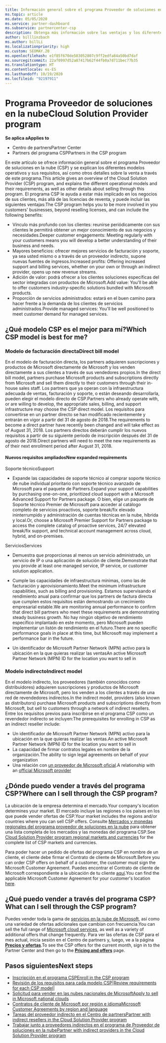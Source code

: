 ```yaml
---
title: Información general sobre el programa Proveedor de soluciones en la nube
ms.topic: article
ms.date: 05/05/2020
ms.service: partner-dashboard
ms.subservice: partnercenter-csp
description: Obtenga más información sobre las ventajas y los diferentes modelos del programa Proveedor de soluciones en la nube (CSP) para ayudar a su empresa a crecer con nuevos clientes y nuevos conocimientos.
author: billlinzbach
ms.author: billLi
ms.localizationpriority: high
ms.custom: SEOMAY.20
ms.openlocfilehash: e1f85f670de583052807c9ff2edfa84a50bd7daf
ms.sourcegitcommit: 22af0997d52a87417b62f44fb0a7d711bec77b35
ms.translationtype: HT
ms.contentlocale: es-ES
ms.lasthandoff: 10/19/2020
ms.locfileid: "92197911"
---
```

# <a name="cloud-solution-provider-program"></a><span data-ttu-id="ad083-103">Programa Proveedor de soluciones en la nube</span><span class="sxs-lookup"><span data-stu-id="ad083-103">Cloud Solution Provider program</span></span> 

<span data-ttu-id="ad083-104">**Se aplica a**</span><span class="sxs-lookup"><span data-stu-id="ad083-104">**Applies to**</span></span>

- <span data-ttu-id="ad083-105">Centro de partners</span><span class="sxs-lookup"><span data-stu-id="ad083-105">Partner Center</span></span>
- <span data-ttu-id="ad083-106">Partners del programa CSP</span><span class="sxs-lookup"><span data-stu-id="ad083-106">Partners in the CSP program</span></span>

<span data-ttu-id="ad083-107">En este artículo se ofrece información general sobre el programa Proveedor de soluciones en la nube (CSP) y se explican los diferentes modelos operativos y sus requisitos, así como otros detalles sobre la venta a través de este programa.</span><span class="sxs-lookup"><span data-stu-id="ad083-107">This article gives an overview of the Cloud Solution Provider (CSP) program, and explains the different operational models and their requirements, as well as other details about selling through this program.</span></span>  <span data-ttu-id="ad083-108">El programa CSP le ayuda a estar más implicado en los negocios de sus clientes, más allá de las licencias de reventa, y puede incluir las siguientes ventajas:</span><span class="sxs-lookup"><span data-stu-id="ad083-108">The CSP program helps you to be more involved in you customers' businesses, beyond reselling licenses, and can include the following benefits:</span></span> 

- <span data-ttu-id="ad083-109">Vínculo más profundo con los clientes: reunirse periódicamente con sus clientes le permitirá obtener un mejor conocimiento de sus negocios y necesidades.</span><span class="sxs-lookup"><span data-stu-id="ad083-109">Deeper customer engagements: Meeting regularly with your customers means you will develop a better understanding of their business and needs.</span></span>
- <span data-ttu-id="ad083-110">Mayores beneficios: ofrecer mejores servicios de facturación y soporte, ya sea usted mismo o a través de un proveedor indirecto, supone nuevas fuentes de ingresos.</span><span class="sxs-lookup"><span data-stu-id="ad083-110">Increased profits: Offering increased support and billing services, whether on your own or through an indirect provider, opens up new revenue streams.</span></span>  
- <span data-ttu-id="ad083-111">Adición de valor: podrá ofrecer a los clientes soluciones específicas del sector integradas con productos de Microsoft.</span><span class="sxs-lookup"><span data-stu-id="ad083-111">Add value: You'll be able to offer customers industry-specific solutions bundled with Microsoft products.</span></span>
- <span data-ttu-id="ad083-112">Proporción de servicios administrados: estará en el buen camino para hacer frente a la demanda de los clientes de servicios administrados.</span><span class="sxs-lookup"><span data-stu-id="ad083-112">Provide managed services: You'll be well positioned to meet customer demand for managed services.</span></span> 

## <a name="which-csp-model-is-best-for-me"></a><span data-ttu-id="ad083-113">¿Qué modelo CSP es el mejor para mí?</span><span class="sxs-lookup"><span data-stu-id="ad083-113">Which CSP model is best for me?</span></span>

### <a name="direct-bill-model"></a><span data-ttu-id="ad083-114">Modelo de facturación directa</span><span class="sxs-lookup"><span data-stu-id="ad083-114">Direct bill model</span></span>

 <span data-ttu-id="ad083-115">En el modelo de facturación directa, los partners adquieren suscripciones y productos de Microsoft directamente de Microsoft y los venden directamente a sus clientes a través de sus vendedores propios.</span><span class="sxs-lookup"><span data-stu-id="ad083-115">In the direct bill model, partners purchase Microsoft products and subscriptions directly from Microsoft and sell them directly to their customers through their in-house sales staff.</span></span> <span data-ttu-id="ad083-116">Los partners que ya operan con la infraestructura adecuada de ventas, facturación y soporte, o están deseando desarrollarla, pueden elegir el modelo directo de CSP.</span><span class="sxs-lookup"><span data-stu-id="ad083-116">Partners who already operate with, or are willing to develop, the appropriate sales, billing, and support infrastructure may choose the CSP direct model.</span></span> <span data-ttu-id="ad083-117">Los requisitos para convertirse en un partner directo se han modificado recientemente y entrarán en vigor a partir del 31 de agosto de 2018.</span><span class="sxs-lookup"><span data-stu-id="ad083-117">The requirements to become a direct partner have recently been changed and will take effect as of August 31, 2018.</span></span> <span data-ttu-id="ad083-118">Los partners directos deberán cumplir los nuevos requisitos a partir de su siguiente período de inscripción después del 31 de agosto de 2018.</span><span class="sxs-lookup"><span data-stu-id="ad083-118">Direct partners will need to meet the new requirements as of their next enrollment period after August 31, 2018.</span></span>

#### <a name="new-expanded-requirements"></a><span data-ttu-id="ad083-119">Nuevos requisitos ampliados</span><span class="sxs-lookup"><span data-stu-id="ad083-119">New expanded requirements</span></span>

<span data-ttu-id="ad083-120">Soporte técnico</span><span class="sxs-lookup"><span data-stu-id="ad083-120">Support</span></span>

- <span data-ttu-id="ad083-121">Expande las capacidades de soporte técnico al comprar soporte técnico de nube individual prioritario con soporte técnico avanzado de Microsoft para el paquete de Partners.</span><span class="sxs-lookup"><span data-stu-id="ad083-121">Expand your support capabilities by purchasing one-on-one, prioritized cloud support with a Microsoft Advanced Support for Partners package.</span></span> <span data-ttu-id="ad083-122">O bien, elige un paquete de Soporte técnico Premier de Microsoft para acceder al catálogo completo de servicios proactivos, soporte break/fix elevado ininterrumpido y administración de cuentas técnicas en la nube, híbrida y local.</span><span class="sxs-lookup"><span data-stu-id="ad083-122">Or, choose a Microsoft Premier Support for Partners package to access the complete catalog of proactive services, 24/7 elevated break/fix support, and technical account management across cloud, hybrid, and on-premises.</span></span>

<span data-ttu-id="ad083-123">Servicios</span><span class="sxs-lookup"><span data-stu-id="ad083-123">Services</span></span>

- <span data-ttu-id="ad083-124">Demuestra que proporcionas al menos un servicio administrado, un servicio de IP o una aplicación de solución de cliente.</span><span class="sxs-lookup"><span data-stu-id="ad083-124">Demonstrate that you provide at least one managed service, IP service, or customer solution application.</span></span> 

- <span data-ttu-id="ad083-125">Cumple las capacidades de infraestructura mínimas, como las de facturación y aprovisionamiento.</span><span class="sxs-lookup"><span data-stu-id="ad083-125">Meet the minimum infrastructure capabilities, such as billing and provisioning.</span></span> <span data-ttu-id="ad083-126">Estamos supervisando el rendimiento anual para confirmar que los partners de factura directa que cumplen estos requisitos están demostrando un crecimiento empresarial estable.</span><span class="sxs-lookup"><span data-stu-id="ad083-126">We are monitoring annual performance to confirm that direct bill partners who meet these requirements are demonstrating steady business growth.</span></span> <span data-ttu-id="ad083-127">No hay ningún objetivo de rendimiento específico implantado en este momento, pero Microsoft pueden implementar un listón de rendimiento en el futuro.</span><span class="sxs-lookup"><span data-stu-id="ad083-127">There are no specific performance goals in place at this time, but Microsoft may implement a performance bar in the future.</span></span>

- <span data-ttu-id="ad083-128">Un identificador de Microsoft Partner Network (MPN) activo para la ubicación en la que quieras realizar las ventas</span><span class="sxs-lookup"><span data-stu-id="ad083-128">An active Microsoft Partner Network (MPN) ID for the location you want to sell in</span></span>

### <a name="indirect-model"></a><span data-ttu-id="ad083-129">Modelo indirecto</span><span class="sxs-lookup"><span data-stu-id="ad083-129">Indirect model</span></span>

<span data-ttu-id="ad083-130">En el modelo indirecto, los proveedores (también conocidos como distribuidores) adquieren suscripciones y productos de Microsoft directamente de Microsoft, pero los venden a los clientes a través de una red de revendedores indirectos.</span><span class="sxs-lookup"><span data-stu-id="ad083-130">In the indirect model, providers (also known as distributors) purchase Microsoft products and subscriptions directly from Microsoft, but sell to customers through a network of indirect resellers.</span></span> <span data-ttu-id="ad083-131">Entre los requisitos previos para inscribirse en el programa CSP como un revendedor indirecto se incluyen:</span><span class="sxs-lookup"><span data-stu-id="ad083-131">The prerequisites for enrolling in CSP as an indirect reseller include:</span></span>

- <span data-ttu-id="ad083-132">Un identificador de Microsoft Partner Network (MPN) activo para la ubicación en la que quieras realizar las ventas.</span><span class="sxs-lookup"><span data-stu-id="ad083-132">An active Microsoft Partner Network (MPN) ID for the location you want to sell in</span></span>
- <span data-ttu-id="ad083-133">La capacidad de firmar contratos legales en nombre de la organización.</span><span class="sxs-lookup"><span data-stu-id="ad083-133">The ability to sign legal agreements on behalf of your organization</span></span>
- <span data-ttu-id="ad083-134">Una relación con [un proveedor de Microsoft oficial](https://partnercenter.microsoft.com/partner/find-a-provider).</span><span class="sxs-lookup"><span data-stu-id="ad083-134">A relationship with an [official Microsoft provider](https://partnercenter.microsoft.com/partner/find-a-provider)</span></span>

## <a name="where-can-i-sell-through-the-csp-program"></a><span data-ttu-id="ad083-135">¿Dónde puedo vender a través del programa CSP?</span><span class="sxs-lookup"><span data-stu-id="ad083-135">Where can I sell through the CSP program?</span></span>

<span data-ttu-id="ad083-136">La ubicación de la empresa determina el mercado.</span><span class="sxs-lookup"><span data-stu-id="ad083-136">Your company's location determines your market.</span></span> <span data-ttu-id="ad083-137">El mercado incluye las regiones o los países en los que puede vender ofertas de CSP.</span><span class="sxs-lookup"><span data-stu-id="ad083-137">Your market includes the regions and/or countries where you can sell CSP offers.</span></span> <span data-ttu-id="ad083-138">Consulte [Mercados y monedas regionales del programa proveedor de soluciones en la nube](regional-authorization-overview.md) para obtener una lista completa de los mercados y las monedas del programa CSP.</span><span class="sxs-lookup"><span data-stu-id="ad083-138">See [Cloud Solution Provider program regional markets and currencies](regional-authorization-overview.md) for the complete list of CSP markets and currencies.</span></span>

<span data-ttu-id="ad083-139">Para poder hacer un pedido de ofertas del programa CSP en nombre de un cliente, el cliente debe firmar el Contrato de cliente de Microsoft.</span><span class="sxs-lookup"><span data-stu-id="ad083-139">Before you can order CSP offers on behalf of a customer, the customer must sign the Microsoft Customer Agreement.</span></span> <span data-ttu-id="ad083-140">Puedes encontrar el Contrato de cliente de Microsoft correspondiente a la ubicación de tu cliente [aquí](agreements.md).</span><span class="sxs-lookup"><span data-stu-id="ad083-140">You can find the applicable Microsoft Customer Agreement for your customer's location [here](agreements.md).</span></span>  

## <a name="what-can-i-sell-through-the-csp-program"></a><span data-ttu-id="ad083-141">¿Qué puedo vender a través del programa CSP?</span><span class="sxs-lookup"><span data-stu-id="ad083-141">What can I sell through the CSP program?</span></span>

<span data-ttu-id="ad083-142">Puedes vender toda la gama de [servicios en la nube de Microsoft](https://partner.microsoft.com/cloud-solution-provider/products-and-services), así como una variedad de ofertas adicionales que cambian con frecuencia.</span><span class="sxs-lookup"><span data-stu-id="ad083-142">You can sell the full range of [Microsoft cloud services](https://partner.microsoft.com/cloud-solution-provider/products-and-services), as well as a variety of additional offers that change frequently.</span></span> <span data-ttu-id="ad083-143">Para ver las ofertas de CSP para el mes actual, inicia sesión en el Centro de partners y, luego, ve a la página [**Precios y ofertas**](https://partnercenter.microsoft.com/pcv/sales).</span><span class="sxs-lookup"><span data-stu-id="ad083-143">To see the CSP offers for the current month, sign in to the Partner Center and then go to the [**Pricing and offers**](https://partnercenter.microsoft.com/pcv/sales) page.</span></span>

## <a name="next-steps"></a><span data-ttu-id="ad083-144">Pasos siguientes</span><span class="sxs-lookup"><span data-stu-id="ad083-144">Next steps</span></span>

- [<span data-ttu-id="ad083-145">Inscripción en el programa CSP</span><span class="sxs-lookup"><span data-stu-id="ad083-145">Enroll in the CSP program</span></span>](enrolling-in-the-csp-program.md)
- <span data-ttu-id="ad083-146">[Revisión de los requisitos para cada modelo CSP](https://partnercenter.microsoft.com/partner/cloud-solution-provider)|</span><span class="sxs-lookup"><span data-stu-id="ad083-146">[Review requirements for each CSP model](https://partnercenter.microsoft.com/partner/cloud-solution-provider)|</span></span>
- [<span data-ttu-id="ad083-147">Solicitud para vender en las nubes nacionales de Microsoft</span><span class="sxs-lookup"><span data-stu-id="ad083-147">Apply to sell in Microsoft national clouds</span></span>](csp-national-clouds-overview.md)
- [<span data-ttu-id="ad083-148">Contratos de cliente de Microsoft por región e idioma</span><span class="sxs-lookup"><span data-stu-id="ad083-148">Microsoft Customer Agreements by region and language</span></span>](agreements.md)
- [<span data-ttu-id="ad083-149">Tareas del proveedor indirecto en el Centro de partners</span><span class="sxs-lookup"><span data-stu-id="ad083-149">Partner with indirect resellers in the Cloud Solution Provider program</span></span>](indirect-provider-tasks-in-partner-center.md)
- [<span data-ttu-id="ad083-150">Trabajar junto a proveedores indirectos en el programa de Proveedor de soluciones en la nube</span><span class="sxs-lookup"><span data-stu-id="ad083-150">Partner with indirect providers in the Cloud Solution Provider program</span></span>](indirect-reseller-tasks-in-partner-center.md)
